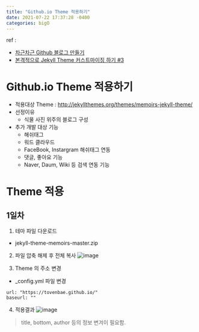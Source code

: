 ```yaml
---
title: "Github.io Theme 적용하기"
date: 2021-07-22 17:37:28 -0400
categories: bigO
---
```


ref : 
- [차근차근 Github 블로그 만들기](https://zoomkoding.github.io/gitblog/2019/08/15/git-blog-1.html)
- [본격적으로 Jekyll Theme 커스트마이징 하기 #3](https://www.jihyeleee.com/blog/third-designer-can-make-jekyll-blog/)

# Github.io Theme 적용하기
- 적용대상 Theme : http://jekyllthemes.org/themes/memoirs-jekyll-theme/
- 선정이유 
    - 식물 사진 위주의 블로그 구성
- 추가 개발 대상 기능
    - 해쉬태그
    - 워드 클라우드
    - FaceBook, Instargram 해쉬태그 연동
    - 댓글, 좋아요 기능
    - Naver, Daum, Wiki 등 검색 연동 기능

# Theme 적용
## 1일차
1. 테마 파일 다운로드
- jekyll-theme-memoirs-master.zip

2. 파일 압축 해제 후 전체 복사
![image](https://user-images.githubusercontent.com/7900446/126611937-5a45a60c-4369-42e8-9962-6eb8660eefa7.png)

3. Theme 의 주소 변경
- _config.yml 파일 변경
```
url: "https://tovenbae.github.io/"
baseurl: ""
```
4. 적용결과
![image](https://user-images.githubusercontent.com/7900446/126612939-78f324a3-f7f3-4f35-ab7b-d83e6ba44453.png)

> title, bottom, author 등의 정보 변겨이 필요함.
